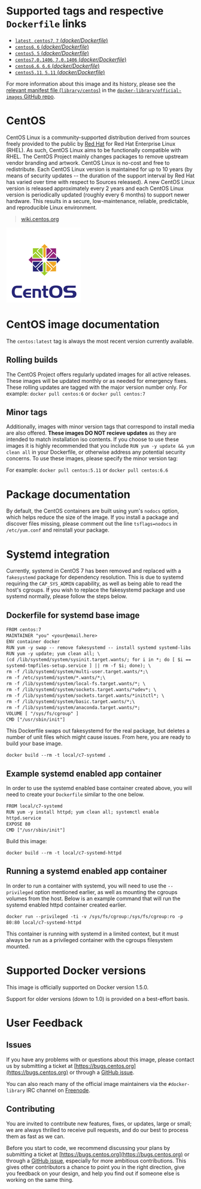 # Supported tags and respective `Dockerfile` links

- [`latest`, `centos7`, `7` (*docker/Dockerfile*)](https://github.com/CentOS/sig-cloud-instance-images/blob/d2b1f36081f946ea48236d3e7069a10cc7216b46/docker/Dockerfile)
- [`centos6`, `6` (*docker/Dockerfile*)](https://github.com/CentOS/sig-cloud-instance-images/blob/01f3dc82f23069f0298c236e40e797b782b66f4f/docker/Dockerfile)
- [`centos5`, `5` (*docker/Dockerfile*)](https://github.com/CentOS/sig-cloud-instance-images/blob/b60ba9719c49307c019be6be6fc9de66ea17cdb7/docker/Dockerfile)
- [`centos7.0.1406`, `7.0.1406` (*docker/Dockerfile*)](https://github.com/CentOS/sig-cloud-instance-images/blob/78324d2ab4fa3a51af6f8684714897620c8187e2/docker/Dockerfile)
- [`centos6.6`, `6.6` (*docker/Dockerfile*)](https://github.com/CentOS/sig-cloud-instance-images/blob/093057200201be5b04f19ba68f5ec284d9e6629c/docker/Dockerfile)
- [`centos5.11`, `5.11` (*docker/Dockerfile*)](https://github.com/CentOS/sig-cloud-instance-images/blob/c22c7dcaa7a852a15f9b97865ba1d93b04b0d5fb/docker/Dockerfile)

For more information about this image and its history, please see the [relevant
manifest file
(`library/centos`)](https://github.com/docker-library/official-images/blob/master/library/centos)
in the [`docker-library/official-images` GitHub
repo](https://github.com/docker-library/official-images).

# CentOS

CentOS Linux is a community-supported distribution derived from sources
freely provided to the public by [Red Hat](ftp://ftp.redhat.com/pub/redhat/linux/enterprise/)
for Red Hat Enterprise Linux (RHEL). As such, CentOS Linux aims to be
functionally compatible with RHEL. The CentOS Project mainly changes
packages to remove upstream vendor branding and artwork. CentOS Linux
is no-cost and free to redistribute. Each CentOS Linux version is maintained
for up to 10 years (by means of security updates -- the duration of the
support interval by Red Hat has varied over time with respect to Sources
released). A new CentOS Linux version is released approximately every 2 years
and each CentOS Linux version is periodically updated (roughly every 6 months)
to support newer hardware. This results in a secure, low-maintenance,
reliable, predictable, and reproducible Linux environment.


> [wiki.centos.org](https://wiki.centos.org/FrontPage)

![logo](https://raw.githubusercontent.com/docker-library/docs/master/centos/logo.png)

# CentOS image documentation

The `centos:latest` tag is always the most recent version currently
available.

## Rolling builds

The CentOS Project offers regularly updated images for all active releases.
These images will be updated monthly or as needed for emergency fixes. These
rolling updates are tagged with the major version number only.
For example: `docker pull centos:6` or `docker pull centos:7`

## Minor tags

Additionally, images with minor version tags that correspond to install media
are also offered. **These images DO NOT recieve updates** as they are intended
to match installation iso contents. If you choose to use these images it is
highly recommended that you include `RUN yum -y update && yum clean all`
in your Dockerfile, or otherwise address any potential security concerns.
To use these images, please specify the minor version tag:

For example: `docker pull centos:5.11` or `docker pull centos:6.6`

# Package documentation

By default, the CentOS containers are built using yum's `nodocs` option, which
helps reduce the size of the image. If you install a package and discover
files missing, please comment out the line `tsflags=nodocs` in `/etc/yum.conf`
and reinstall your package.



# Systemd integration

Currently, systemd in CentOS 7 has been removed and replaced with a
`fakesystemd` package for dependency resolution. This is due to systemd
requiring the `CAP_SYS_ADMIN` capability, as well as being able to read
the host's cgroups. If you wish to replace the fakesystemd package and
use systemd normally, please follow the steps below.

## Dockerfile for systemd base image

    FROM centos:7
    MAINTAINER "you" <your@email.here>
    ENV container docker
    RUN yum -y swap -- remove fakesystemd -- install systemd systemd-libs
    RUN yum -y update; yum clean all; \
    (cd /lib/systemd/system/sysinit.target.wants/; for i in *; do [ $i ==
    systemd-tmpfiles-setup.service ] || rm -f $i; done); \
    rm -f /lib/systemd/system/multi-user.target.wants/*;\
    rm -f /etc/systemd/system/*.wants/*;\
    rm -f /lib/systemd/system/local-fs.target.wants/*; \
    rm -f /lib/systemd/system/sockets.target.wants/*udev*; \
    rm -f /lib/systemd/system/sockets.target.wants/*initctl*; \
    rm -f /lib/systemd/system/basic.target.wants/*;\
    rm -f /lib/systemd/system/anaconda.target.wants/*;
    VOLUME [ "/sys/fs/cgroup" ]
    CMD ["/usr/sbin/init"]

This Dockerfile swaps out fakesystemd for the real package, but deletes a
number of unit files which might cause issues. From here, you are ready
to build your base image.

    docker build --rm -t local/c7-systemd .

## Example systemd enabled app container

In order to use the systemd enabled base container created above, you will
need to create your `Dockerfile` similar to the one below.

    FROM local/c7-systemd
    RUN yum -y install httpd; yum clean all; systemctl enable httpd.service
    EXPOSE 80
    CMD ["/usr/sbin/init"]

Build this image:

    docker build --rm -t local/c7-systemd-httpd

## Running a systemd enabled app container

In order to run a container with systemd, you will need to use the
`--privileged` option mentioned earlier, as well as mounting the cgroups
volumes from the host. Below is an example command that will run the
systemd enabled httpd container created earlier.

    docker run --privileged -ti -v /sys/fs/cgroup:/sys/fs/cgroup:ro -p 80:80 local/c7-systemd-httpd

This container is running with systemd in a limited context, but it must
always be run as a privileged container with the cgroups filesystem mounted.

# Supported Docker versions

This image is officially supported on Docker version 1.5.0.

Support for older versions (down to 1.0) is provided on a best-effort basis.

# User Feedback

## Issues

If you have any problems with or questions about this image, please contact us
 by submitting a ticket at [https://bugs.centos.org](https://bugs.centos.org) or through a [GitHub issue](https://github.com/CentOS/sig-cloud-instance-images/issues).

You can also reach many of the official image maintainers via the
`#docker-library` IRC channel on [Freenode](https://freenode.net).

## Contributing

You are invited to contribute new features, fixes, or updates, large or small;
we are always thrilled to receive pull requests, and do our best to process them
as fast as we can.

Before you start to code, we recommend discussing your plans by submitting a ticket at [https://bugs.centos.org](https://bugs.centos.org) or 
through a [GitHub issue](https://github.com/CentOS/sig-cloud-instance-images/issues), especially for more ambitious
contributions. This gives other contributors a chance to point you in the right
direction, give you feedback on your design, and help you find out if someone
else is working on the same thing.
